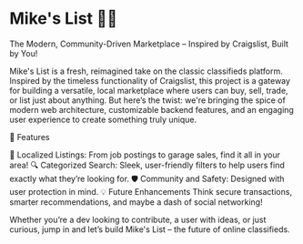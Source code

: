 # Mike's List 📝✨
The Modern, Community-Driven Marketplace – Inspired by Craigslist, Built by You!

Mike's List is a fresh, reimagined take on the classic classifieds platform. Inspired by the timeless functionality of Craigslist, this project is a gateway for building a versatile, local marketplace where users can buy, sell, trade, or list just about anything. But here’s the twist: we're bringing the spice of modern web architecture, customizable backend features, and an engaging user experience to create something truly unique.

🚀 Features

📂 Localized Listings: From job postings to garage sales, find it all in your area!
🔍 Categorized Search: Sleek, user-friendly filters to help users find exactly what they’re looking for.
🛡 Community and Safety: Designed with user protection in mind.
💡 Future Enhancements
Think secure transactions, smarter recommendations, and maybe a dash of social networking!

Whether you’re a dev looking to contribute, a user with ideas, or just curious, jump in and let’s build Mike's List – the future of online classifieds.
